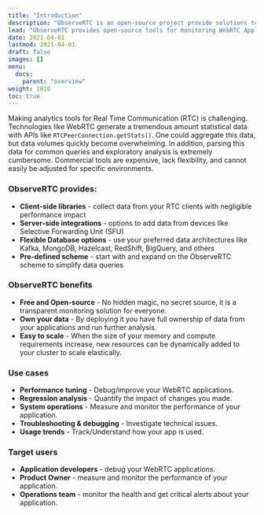 ```yaml
---
title: "Introduction"
description: "ObserveRTC is an open-source project provide solutions to monitor your WebRTC Applications"
lead: "ObserveRTC provides open-source tools for monitoring WebRTC Applications"
date: 2021-04-01
lastmod: 2021-04-01
draft: false
images: []
menu:
  docs:
    parent: "overview"
weight: 1010
toc: true
---
```


Making analytics tools for Real Time Communication (RTC) is challenging.
Technologies like WebRTC generate a tremendous amount statistical data with APIs like `RTCPeerConnection.getStats()`.
One could aggregate this data, but data volumes quickly become overwhelming.
In addition, parsing this data for common queries and exploratory analysis is extremely cumbersome.
Commercial tools are expensive, lack flexibility, and cannot easily be adjusted for specific environments.

### ObserveRTC provides:
* **Client-side libraries** - collect data from your RTC clients with negligible performance impact
* **Server-side integrations** - options to add data from devices like Selective Forwarding Unit (SFU)
* **Flexible Database options** - use your preferred data architectures like Kafka, MongoDB, Hazelcast, RedShift, BigQuery, and others
* **Pre-defined scheme** - start with and expand on the ObserveRTC scheme to simplify data queries

### ObserveRTC benefits

* **Free and Open-source** - No hidden magic, no secret source, it is a transparent monitoring solution for everyone.
* **Own your data** - By deploying it you have full ownership of data from your applications and run further analysis.
* **Easy to scale** - When the size of your memory and compute requirements increase, new resources can be dynamically added to your cluster to scale elastically.

### Use cases

 * **Performance tuning** - Debug/improve your WebRTC applications.
 * **Regression analysis** - Quantify the impact of changes you made.
 * **System operations** - Measure and monitor the performance of your application.
 * **Troubleshooting & debugging** - Investigate technical issues.
 * **Usage trends** - Track/Understand how your app is used.

### Target users

 * **Application developers** - debug your WebRTC applications.
 * **Product Owner** - measure and monitor the performance of your application.
 * **Operations team** - monitor the health and get critical alerts about your application.


